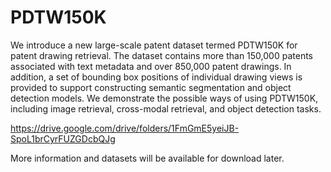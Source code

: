 # PDTW150K
We introduce a new large-scale patent dataset termed PDTW150K for patent drawing retrieval. The dataset contains more than 150,000 patents associated with text metadata and over 850,000 patent drawings. In addition, a set of bounding box positions of individual drawing views is provided to support constructing semantic segmentation and object detection models. We demonstrate the possible ways of using PDTW150K, including image retrieval, cross-modal retrieval, and object detection tasks.

https://drive.google.com/drive/folders/1FmGmE5yeiJB-SpoL1brCyrFUZGDcbQJg

More information and datasets will be available for download later.
